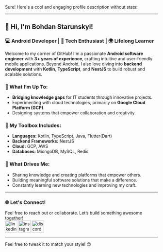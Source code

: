 Sure! Here's a cool and engaging profile description without stats:  

---

## 👋 Hi, I'm Bohdan Starunskyi!  

### 💻 Android Developer | 🚀 Tech Enthusiast | 🌍 Lifelong Learner  

Welcome to my corner of GitHub! I'm a passionate **Android software engineer** with **3+ years of experience**, crafting intuitive and user-friendly mobile applications. Beyond Android, I also love diving into **backend development** with **Kotlin**, **TypeScript**, and **NestJS** to build robust and scalable solutions.  

### 🌟 What I’m Up To:  
- **Bridging knowledge gaps** for IT students through innovative projects.  
- Experimenting with cloud technologies, primarily on **Google Cloud Platform (GCP)**.  
- Designing systems that empower collaboration and creativity.  

### 🔧 My Toolbox Includes:  
- **Languages:** Kotlin, TypeScript, Java, Flutter(Dart)
- **Backend Frameworks:** NestJS  
- **Cloud:** GCP, AWS
- **Databases:** MiongoDB, MySQL, Redis

### 🎯 What Drives Me:  
- Sharing knowledge and creating platforms that empower others.  
- Building meaningful software solutions that make a difference.  
- Constantly learning new technologies and improving my craft.  

---

### 🌐 Let's Connect!  
Feel free to reach out or collaborate. Let’s build something awesome together!  
<a href="https://www.linkedin.com/in/bohdan-starunskyi-93bb09215/" target="blank"><img align="center" src="https://cdn-icons-png.flaticon.com/512/3536/3536505.png" alt="linkedin" height="40" width="40" /></a>
<a href="https://www.instagram.com/bohdanstarunskyi/" target="blank"><img align="center" src="https://cdn-icons-png.flaticon.com/512/2111/2111463.png" alt="instagram" height="40" width="40" /></a>
<a href="https://discord.com/users/5943" target="blank"><img align="center" src="https://cdn-icons-png.flaticon.com/512/2504/2504896.png" alt="discord" height="40" width="40" /></a>  

---

Feel free to tweak it to match your style! 😊
